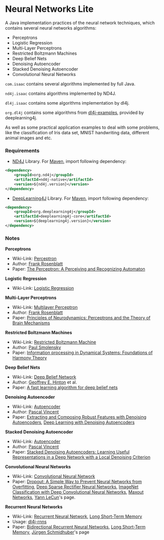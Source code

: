 # Neural Networks Lite
A Java implementation practices of the neural network techniques, which contains several neural networks algorithms:
* Perceptrons
* Logistic Regression
* Multi-Layer Perceptrons
* Restricted Boltzmann Machines
* Deep Belief Nets
* Denoising Autoencoder
* Stacked Denoising Autoencoder
* Convolutional Neural Networks

`com.isaac` contains several algorithms implemented by full Java.

`nd4j.isaac` contains algorithms implemented by ND4J.

`dl4j.isaac` contains some algorithms implementation by dl4j.

`org.dl4j` contains some algorithms from [dl4j-examples](https://github.com/deeplearning4j/dl4j-examples), provided by deeplearning4j.

As well as some practical application examples to deal with some problems, like the classification of Iris data set, MNIST handwriting data, different animal images and etc.

### Requirements
* [ND4J](http://nd4j.org) Library. For [Maven](http://mvnrepository.com/artifact/org.nd4j), import following dependency:
```XML
<dependency>
    <groupId>org.nd4j</groupId>
    <artifactId>nd4j-native</artifactId>
    <version>${nd4j.version}</version>
</dependency>
```
* [DeepLearning4J](https://deeplearning4j.org) Library. For [Maven](http://mvnrepository.com/search?q=deeplearning4j), import following dependency:
```XML
<dependency>
    <groupId>org.deeplearning4j</groupId>
    <artifactId>deeplearning4j-core</artifactId>
    <version>${deeplearning4j.version}</version>
</dependency>
```

### Notes
**Perceptrons**
* Wiki-Link: [Perceptron](https://en.wikipedia.org/wiki/Perceptron)
* Author: [Frank Rosenblatt](https://en.wikipedia.org/wiki/Frank_Rosenblatt)
* Paper: [The Perceptron: A Perceiving and Recognizing Automaton](http://blogs.umass.edu/brain-wars/files/2016/03/rosenblatt-1957.pdf)

**Logistic Regression**
* Wiki-Link: [Logistic Regression](https://en.wikipedia.org/wiki/Logistic_regression)

**Multi-Layer Perceptrons**
* Wiki-Link: [Multilayer Perceptron](https://en.wikipedia.org/wiki/Multilayer_perceptron)
* Author: [Frank Rosenblatt](https://en.wikipedia.org/wiki/Frank_Rosenblatt)
* Paper: [Principles of Neurodynamics: Perceptrons and the Theory of Brain Mechanisms](http://oai.dtic.mil/oai/oai?verb=getRecord&metadataPrefix=html&identifier=AD0256582)

**Restricted Boltzmann Machines**
* Wiki-Link: [Restricted Boltzmann Machine](https://en.wikipedia.org/wiki/Restricted_Boltzmann_machine)
* Author: [Paul Smolensky](https://en.wikipedia.org/wiki/Paul_Smolensky)
* Paper: [Information processing in Dynamical Systems: Foundations of Harmony Theory](http://stanford.edu/~jlmcc/papers/PDP/Volume%201/Chap6_PDP86.pdf)

**Deep Belief Nets**
* Wiki-Link: [Deep Belief Network](https://en.wikipedia.org/wiki/Deep_belief_network)
* Author: [Geoffrey E. Hinton](https://en.wikipedia.org/wiki/Geoffrey_Hinton) et al.
* Paper: [A fast learning algorithm for deep belief nets](https://www.cs.toronto.edu/~hinton/absps/fastnc.pdf)

**Denoising Autoencoder**
* Wiki-Link: [Autoencoder](https://en.wikipedia.org/wiki/Autoencoder)
* Author: [Pascal Vincent](http://www.iro.umontreal.ca/~vincentp/)
* Paper: [Extracting and Composing Robust Features with Denoising Autoencoders](http://www.iro.umontreal.ca/~vincentp/Publications/denoising_autoencoders_tr1316.pdf), [Deep Learning with Denoising Autoencoders](https://pdfs.semanticscholar.org/bbe9/7e302b1a48345f409c3e935b17ab116455c3.pdf)

**Stacked Denoising Autoencoder**
* Wiki-Link: [Autoencoder](https://en.wikipedia.org/wiki/Autoencoder)
* Author: [Pascal Vincent](http://www.iro.umontreal.ca/~vincentp/)
* Paper: [Stacked Denoising Autoencoders: Learning Useful Representations in a Deep Network with a Local Denoising Criterion](http://www.jmlr.org/papers/volume11/vincent10a/vincent10a.pdf)

**Convolutional Neural Networks**
* Wiki-Link: [Convolutional Neural Network](https://en.wikipedia.org/wiki/Convolutional_neural_network)
* Paper: [Dropout: A Simple Way to Prevent Neural Networks from Overfitting](https://www.cs.toronto.edu/~hinton/absps/JMLRdropout.pdf), [Deep Sparse Rectifier Neural Networks](http://www.jmlr.org/proceedings/papers/v15/glorot11a/glorot11a.pdf), [ImageNet Classification with Deep Convolutional Neural Networks](https://papers.nips.cc/paper/4824-imagenet-classification-with-deep-convolutional-neural-networks.pdf), [Maxout Networks](https://arxiv.org/pdf/1302.4389.pdf), [Yann LeCun](http://yann.lecun.com/exdb/lenet/)'s page.

**Recurrent Neural Networks**
* Wiki-Link: [Recurrent Neural Network](https://en.wikipedia.org/wiki/Recurrent_neural_network), [Long Short-Term Memory](https://en.wikipedia.org/wiki/Long_short-term_memory)
* Usage: [dl4j-rnns](https://deeplearning4j.org/usingrnns)
* Paper: [Bidirectional Recurrent Neural Networks](https://maxwell.ict.griffith.edu.au/spl/publications/papers/ieeesp97_schuster.pdf), [Long Short-Term Memory](https://www.researchgate.net/publication/13853244_Long_Short-term_Memory), [Jürgen Schmidhuber](http://people.idsia.ch/~juergen/rnn.html)'s page
